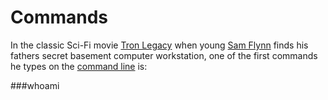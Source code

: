 # Commands

In the classic Sci-Fi movie [Tron Legacy](https://en.wikipedia.org/wiki/Tron:_Legacy) when young [Sam Flynn](https://en.wikipedia.org/wiki/List_of_Tron_characters#Sam_Flynn) finds his fathers secret basement computer workstation, one of the first commands he types on the [command line](https://en.wikipedia.org/wiki/Command-line_interface) is:

###whoami
